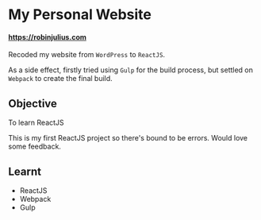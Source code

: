 # My Personal Website #
#### https://robinjulius.com ####

Recoded my website from `WordPress` to `ReactJS`.

As a side effect, firstly tried using `Gulp` for the build process, but settled on `Webpack` to create the final build.

## Objective ##
To learn ReactJS

This is my first ReactJS project so there's bound to be errors. Would love some feedback.

## Learnt ##
- ReactJS
- Webpack
- Gulp